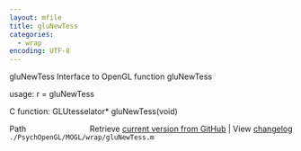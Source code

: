 ```yaml
---
layout: mfile
title: gluNewTess
categories:
  - wrap
encoding: UTF-8
---
```


gluNewTess  Interface to OpenGL function gluNewTess

usage:  r = gluNewTess

C function:  GLUtesselator\* gluNewTess(void)


<div class="code_header" style="text-align:right;">
  <span style="float:left;">Path&nbsp;&nbsp;</span> <span class="counter">Retrieve <a href=
  "https://raw.github.com/Psychtoolbox-3/Psychtoolbox-3/beta/./PsychOpenGL/MOGL/wrap/gluNewTess.m">current version from GitHub</a> | View <a href=
  "https://github.com/Psychtoolbox-3/Psychtoolbox-3/commits/beta/./PsychOpenGL/MOGL/wrap/gluNewTess.m">changelog</a></span>
</div>
<div class="code">
  <code>./PsychOpenGL/MOGL/wrap/gluNewTess.m</code>
</div>
